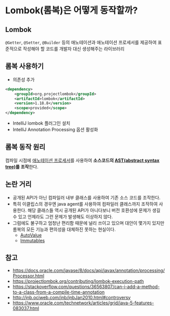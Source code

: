 # Lombok(롬복)은 어떻게 동작할까?

## Lombok

`@Getter`, `@Setter`, `@Builder` 등의 애노테이션과 애노테이션 프로세서를 제공하여 표준적으로 작성해야 할 코드를 개발자 대신 생성해주는 라이브러리

## 롬복 사용하기

- 의존성 추가

```xml
<dependency>
    <groupId>org.projectlombok</groupId>
    <artifactId>lombok</artifactId>
    <version>1.18.8</version>
    <scope>provided</scope>
</dependency>
```

- IntelliJ lombok 플러그인 설치
- IntelliJ Annotation Processing 옵션 활성화

## 롬복 동작 원리

컴파일 시점에 [애노테이션 프로세서](https://docs.oracle.com/javase/8/docs/api/javax/annotation/processing/Processor.html)를 사용하여 **소스코드의 [AST(abstract syntax tree)](https://javaparser.org/inspecting-an-ast/)를 조작**한다.

## 논란 거리

- 공개된 API가 아닌 컴파일러 내부 클래스를 사용하여 기존 소스 코드를 조작한다.
- 특히 이클립스의 경우엔 java agent를 사용하여 컴파일러 클래스까지 조작하여 사용한다. 해당 클래스들 역시 공개된 API가 아니다보니 버전 호환성에 문제가 생길 수 있고 언제라도 그런 문제가 발생해도 이상하지 않다.
- 그럼에도 불구하고 엄청난 편리함 때문에 널리 쓰이고 있으며 대안이 몇가지 있지만 롬복의 모든 기능과 편의성을 대체하진 못하는 현실이다.
  - [AutoValue](https://github.com/google/auto/blob/master/value/userguide/index.md)
  - [Immutables](https://immutables.github.io)

## 참고

- https://docs.oracle.com/javase/8/docs/api/javax/annotation/processing/Processor.html
- https://projectlombok.org/contributing/lombok-execution-path
- https://stackoverflow.com/questions/36563807/can-i-add-a-method-to-a-class-from-a-compile-time-annotation
- http://jnb.ociweb.com/jnb/jnbJan2010.html#controversy
- https://www.oracle.com/technetwork/articles/grid/java-5-features-083037.html
